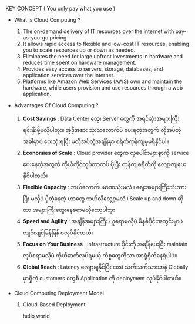 
KEY CONCEPT ( You only pay what you use )

- What Is Cloud Computing ?
	1. The on-demand delivery of IT resources over the internet with pay-as-you-go pricing
	2. It allows rapid access to flexible and low-cost IT resources, enabling you to scale resources up or down as needed.
	3. Eliminates the need for large upfront investments in hardware and reduces time spent on hardware management.
	4. Provides easy access to servers, storage, databases, and application services over the Internet.
	5. Platforms like Amazon Web Services (AWS) own and maintain the hardware, while users provision and use resources through a web application.

- Advantages Of Cloud Computing ?
	1. **Cost Savings** :  Data Center တွေ၊ Server တွေကို အရင်ဆုံးအများကြီးရင်းနှီးဖို့မလိုပါဘူး။ အဲ့ဒီ့အစား သုံးသလောက်ပဲ ပေးရတဲ့အတွက် လိုအပ်တဲ့အခါမှာပဲ ပေးသုံးရပြီး မလိုအပ်တဲ့အချိန်မှာ စရိတ်ကုန်ကျမှုမရှိနိုင်ပါ။
	2. **Economies of Scale** : Cloud provider တွေက လူပေါင်းများစွာကို service ပေးနေတဲ့အတွက် ကိုယ်တိုင်လုပ်တာထပ် ပိုပြီး ကုန်ကျစရိတ်ကို လျော့ကျပေးနိုင်ပါတယ်။
	3. **Flexible Capacity** : ဘယ်လောက်ပမာဏသုံးမလဲ ၊ စျေးအများကြီးသုံးထားပြီး မလိုပဲ ပိုတဲ့နေတဲ့ ဟာတွေ ဘယ်လိုလျှော့မလဲ ၊ Scale up and down ဆိုတာ အများကြီးတွေးနေစရာမလိုတော့ပါဘူး
	4. **Speed and Agility** : အချိန်အများကြီး ယူစရာမလိုပဲ မိနစ်ပိုင်းအတွင်းမှာပဲ လျင်လျင်မြန်မြန် စလုပ်နိုင်တယ်။ 
	5. **Focus on Your Business** : Infrastructure ပိုင်းကို အချိန်ပေးပြီး maintain လုပ်စရာမလိုပဲ ကိုယ်ဆက်လုပ်ရမယ့် ကိစ္စတွေကိုသာ အာရုံစိုက်နေရုံပါပဲ။ 
	6. **Global Reach** : Latency လျော့ချနိုင်ပြီး cost သက်သက်သာသာနဲ့ Globally မှာရှိတဲ့ customers တွေစီ Application ကို deployment လုပ်နိုင်ပါတယ်။

- Cloud Computing Deployment Model
	1. Cloud-Based Deployment 
	   
	   hello world